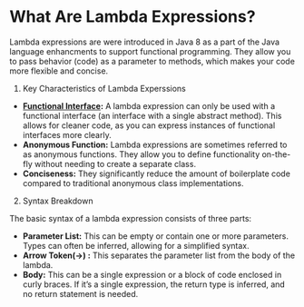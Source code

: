 # What Are Lambda Expressions?

Lambda expressions are were introduced in Java 8 as a part of the Java language enhancments to support functional programming. They allow you to pass behavior (code) as a parameter to methods, which makes your code more flexible and concise.

1. Key Characteristics of Lambda Experssions

- **[Functional Interface](https://www.geeksforgeeks.org/functional-interfaces-java/):** A lambda expression can only be used with a functional interface (an interface with a single abstract method). This allows for cleaner code, as you can express instances of functional interfaces more clearly.
- **Anonymous Function:** Lambda expressions are sometimes referred to as anonymous functions. They allow you to define functionality on-the-fly without needing to create a separate class.
- **Conciseness:** They significantly reduce the amount of boilerplate code compared to traditional anonymous class implementations.

2. Syntax Breakdown

The basic syntax of a lambda expression consists of three parts:

- **Parameter List:** This can be empty or contain one or more parameters. Types can often be inferred, allowing for a simplified syntax.
- **Arrow Token(->) :** This separates the parameter list from the body of the lambda.
- **Body:** This can be a single expression or a block of code enclosed in curly braces. If it’s a single expression, the return type is inferred, and no return statement is needed.
